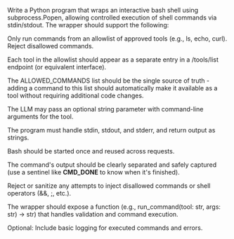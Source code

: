 Write a Python program that wraps an interactive bash shell using subprocess.Popen, allowing controlled execution of shell commands via stdin/stdout. The wrapper should support the following:

Only run commands from an allowlist of approved tools (e.g., ls, echo, curl). Reject disallowed commands.

Each tool in the allowlist should appear as a separate entry in a /tools/list endpoint (or equivalent interface).

The ALLOWED_COMMANDS list should be the single source of truth - adding a command to this list should automatically make it available as a tool without requiring additional code changes.

The LLM may pass an optional string parameter with command-line arguments for the tool.

The program must handle stdin, stdout, and stderr, and return output as strings.

Bash should be started once and reused across requests.

The command's output should be clearly separated and safely captured (use a sentinel like __CMD_DONE__ to know when it's finished).

Reject or sanitize any attempts to inject disallowed commands or shell operators (&&, ;, etc.).

The wrapper should expose a function (e.g., run_command(tool: str, args: str) -> str) that handles validation and command execution.

Optional: Include basic logging for executed commands and errors.